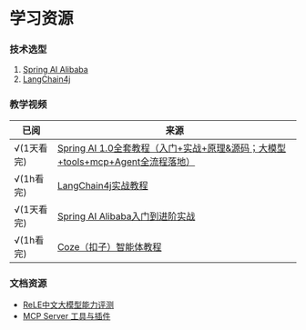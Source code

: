 # 学习资源

### 技术选型

1. [Spring AI Alibaba](https://github.com/alibaba/spring-ai-alibaba)
2. [LangChain4j](https://github.com/langchain4j/langchain4j)

### 教学视频

| 已阅      | 来源                                                                                                     |
|---------|--------------------------------------------------------------------------------------------------------|
| √(1天看完) | [Spring AI 1.0全套教程（入门+实战+原理&源码；大模型+tools+mcp+Agent全流程落地）](https://www.bilibili.com/video/BV1z7h3zbEd2) |
| √(1h看完) | [LangChain4j实战教程](https://www.bilibili.com/video/BV1X4GGziEyr)                                         |
| √(1天看完) | [Spring AI Alibaba入门到进阶实战](https://www.bilibili.com/video/BV1spGwzbEzE)                                |
| √(1h看完) | [Coze（扣子）智能体教程](https://www.bilibili.com/video/BV1mGWPzPE5P)                                           |

### 文档资源

- [ReLE中文大模型能力评测](https://github.com/jeinlee1991/chinese-llm-benchmark)
- [MCP Server 工具与插件](https://mcp.so/)


